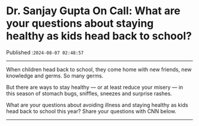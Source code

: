 # Dr. Sanjay Gupta On Call: What are your questions about staying healthy as kids head back to school?

Published :`2024-08-07 02:48:57`

---

When children head back to school, they come home with new friends, new knowledge and germs. So many germs.

But there are ways to stay healthy — or at least reduce your misery — in this season of stomach bugs, sniffles, sneezes and surprise rashes.

What are your questions about avoiding illness and staying healthy as kids head back to school this year? Share your questions with CNN below.

---

